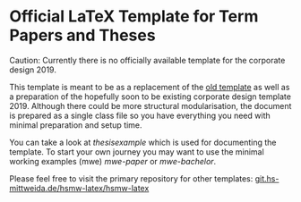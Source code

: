 # Official LaTeX Template for Term Papers and Theses

Caution: Currently there is no officially available template for the corporate design 2019.

This template is meant to be as a replacement of the [old template](https://git.hs-mittweida.de/hsmw-latex/hsmw-latex/-/tree/oldstyle) as well as a preparation of the hopefully soon to be existing corporate design template 2019.
Although there could be more structural modularisation, the document is prepared as a single class file so you have everything you need with minimal preparation and setup time.

You can take a look at _thesisexample_ which is used for documenting the template.
To start your own journey you may want to use the minimal working examples (mwe) _mwe-paper_ or _mwe-bachelor_.

Please feel free to visit the primary repository for other templates:
[git.hs-mittweida.de/hsmw-latex/hsmw-latex](https://git.hs-mittweida.de/hsmw-latex/hsmw-latex)

